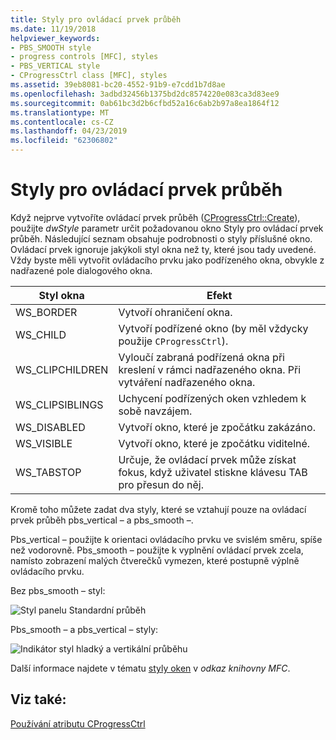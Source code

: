 ```yaml
---
title: Styly pro ovládací prvek průběh
ms.date: 11/19/2018
helpviewer_keywords:
- PBS_SMOOTH style
- progress controls [MFC], styles
- PBS_VERTICAL style
- CProgressCtrl class [MFC], styles
ms.assetid: 39eb8081-bc20-4552-91b9-e7cdd1b7d8ae
ms.openlocfilehash: 3adbd32456b1375bd2dc8574220e083ca3d83ee9
ms.sourcegitcommit: 0ab61bc3d2b6cfbd52a16c6ab2b97a8ea1864f12
ms.translationtype: MT
ms.contentlocale: cs-CZ
ms.lasthandoff: 04/23/2019
ms.locfileid: "62306802"
---
```

# <a name="styles-for-the-progress-control"></a>Styly pro ovládací prvek průběh

Když nejprve vytvoříte ovládací prvek průběh ([CProgressCtrl::Create](../mfc/reference/cprogressctrl-class.md#create)), použijte *dwStyle* parametr určit požadovanou okno Styly pro ovládací prvek průběh. Následující seznam obsahuje podrobnosti o styly příslušné okno. Ovládací prvek ignoruje jakýkoli styl okna než ty, které jsou tady uvedené. Vždy byste měli vytvořit ovládacího prvku jako podřízeného okna, obvykle z nadřazené pole dialogového okna.

|Styl okna|Efekt|
|------------------|------------|
|WS_BORDER|Vytvoří ohraničení okna.|
|WS_CHILD|Vytvoří podřízené okno (by měl vždycky použije `CProgressCtrl`).|
|WS_CLIPCHILDREN|Vyloučí zabraná podřízená okna při kreslení v rámci nadřazeného okna. Při vytváření nadřazeného okna.|
|WS_CLIPSIBLINGS|Uchycení podřízených oken vzhledem k sobě navzájem.|
|WS_DISABLED|Vytvoří okno, které je zpočátku zakázáno.|
|WS_VISIBLE|Vytvoří okno, které je zpočátku viditelné.|
|WS_TABSTOP|Určuje, že ovládací prvek může získat fokus, když uživatel stiskne klávesu TAB pro přesun do něj.|

Kromě toho můžete zadat dva styly, které se vztahují pouze na ovládací prvek průběh pbs_vertical – a pbs_smooth –.

Pbs_vertical – použijte k orientaci ovládacího prvku ve svislém směru, spíše než vodorovně. Pbs_smooth – použijte k vyplnění ovládací prvek zcela, namísto zobrazení malých čtverečků vymezen, které postupně výplně ovládacího prvku.

Bez pbs_smooth – styl:

![Styl panelu Standardní průběh](../mfc/media/vc4ruw1.gif "styl panelu Standardní průběh")

Pbs_smooth – a pbs_vertical – styly:

![Indikátor styl hladký a vertikální průběhu](../mfc/media/vc4ruw2.gif "průběhu stylu hladký a vertikální pruhů")

Další informace najdete v tématu [styly oken](../mfc/reference/styles-used-by-mfc.md#frame-window-styles-mfc) v *odkaz knihovny MFC*.

## <a name="see-also"></a>Viz také:

[Používání atributu CProgressCtrl](../mfc/using-cprogressctrl.md)
